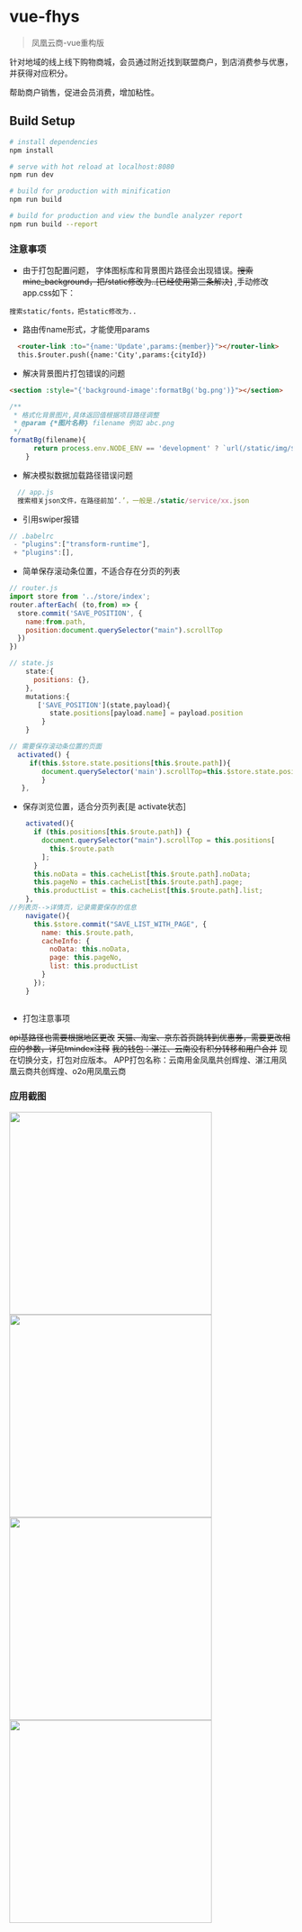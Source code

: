 # vue-fhys

> 凤凰云商-vue重构版

针对地域的线上线下购物商城，会员通过附近找到联盟商户，到店消费参与优惠，并获得对应积分。

帮助商户销售，促进会员消费，增加粘性。

## Build Setup

``` bash
# install dependencies
npm install

# serve with hot reload at localhost:8080
npm run dev

# build for production with minification
npm run build

# build for production and view the bundle analyzer report
npm run build --report
```

### 注意事项

- 由于打包配置问题， 字体图标库和背景图片路径会出现错误。~~搜索mine_background，把/static修改为..[已经使用第三条解决]~~ ,手动修改app.css如下：
```
搜索static/fonts，把static修改为..
```
- 路由传name形式，才能使用params
```html
  <router-link :to="{name:'Update',params:{member}}"></router-link>
  this.$router.push({name:'City',params:{cityId})
```

- 解决背景图片打包错误的问题

```html
<section :style="{'background-image':formatBg('bg.png')}"></section>
```

```javascript
/**
 * 格式化背景图片,具体返回值根据项目路径调整
 * @param {*图片名称} filename 例如 abc.png
 */
formatBg(filename){
      return process.env.NODE_ENV == 'development' ? `url(/static/img/${filename})` : `url(./static/img/${filename})`
    }
```
- 解决模拟数据加载路径错误问题
```javascript
  // app.js
  搜索相关json文件，在路径前加‘.’，一般是./static/service/xx.json
```
- 引用swiper报错
```javascript
// .babelrc
 - "plugins":["transform-runtime"],
 + "plugins":[],
```

- 简单保存滚动条位置，不适合存在分页的列表

```javascript
// router.js
import store from '../store/index';
router.afterEach( (to,from) => {
  store.commit('SAVE_POSITION', {
    name:from.path,
    position:document.querySelector("main").scrollTop
  })
})

// state.js
	state:{
      positions: {},
    },
    mutations:{
       ['SAVE_POSITION'](state,payload){
     	  state.positions[payload.name] = payload.position
  		}
    }

// 需要保存滚动条位置的页面
  activated() {
     if(this.$store.state.positions[this.$route.path]){
        document.querySelector('main').scrollTop=this.$store.state.positions[this.$route.path]
        }
   },

```

- 保存浏览位置，适合分页列表[是 activate状态]
```javascript
    activated(){
      if (this.positions[this.$route.path]) {
        document.querySelector("main").scrollTop = this.positions[
          this.$route.path
        ];
      }
      this.noData = this.cacheList[this.$route.path].noData;
      this.pageNo = this.cacheList[this.$route.path].page;
      this.productList = this.cacheList[this.$route.path].list;
    },
//列表页-->详情页，记录需要保存的信息
    navigate(){
      this.$store.commit("SAVE_LIST_WITH_PAGE", {
        name: this.$route.path,
        cacheInfo: {
          noData: this.noData,
          page: this.pageNo,
          list: this.productList
        }
      });
    }
      
```

- 打包注意事项

 ~~api基路径也需要根据地区更改~~
  ~~天猫、淘宝、京东首页跳转到优惠券，需要更改相应的参数，详见tmindex注释~~
  ~~我的钱包：湛江、云南没有积分转移和用户合并~~ 
  现在切换分支，打包对应版本。
  APP打包名称：云南用金凤凰共创辉煌、湛江用凤凰云商共创辉煌、o2o用凤凰云商 

### 应用截图

<img src="https://github.com/weixisheng/vue-fhys/blob/master/screenshots/home.jpg" width="360px"/>
<img src="https://github.com/weixisheng/vue-fhys/blob/master/screenshots/online.jpg" width="360px"/>
<img src="https://github.com/weixisheng/vue-fhys/blob/master/screenshots/me.jpg" width="360px"/>
<img src="https://github.com/weixisheng/vue-fhys/blob/master/screenshots/wallet.jpg" width="360px"/>